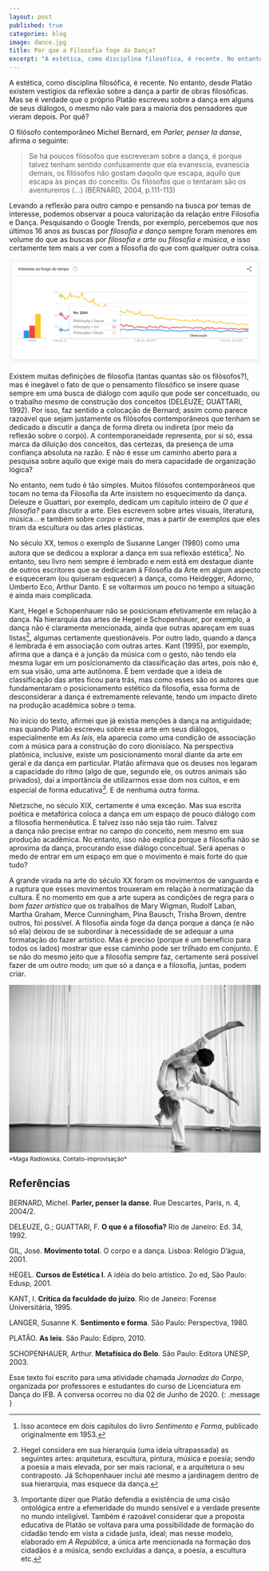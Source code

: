 ```yaml
---
layout: post
published: true
categories: blog
image: dance.jpg
title: Por que a Filosofia foge da Dança?
excerpt: "A estética, como disciplina filosófica, é recente. No entanto, desde Platão existem vestígios da reflexão sobre a dança a partir de obras filosóficas. Mas se é verdade que o próprio Platão escreveu sobre a dança em alguns de seus diálogos, o mesmo não vale para a maioria dos pensadores que vieram depois."
---
```


A estética, como disciplina filosófica, é recente. No entanto, desde Platão existem vestígios da reflexão sobre a dança a partir de obras filosóficas. Mas se é verdade que o próprio Platão escreveu sobre a dança em alguns de seus diálogos, o mesmo não vale para a maioria dos pensadores que vieram depois. Por quê?

O filósofo contemporâneo Michel Bernard, em *Parler, penser la danse*, afirma o seguinte:

> Se há poucos filósofos que escreveram sobre a dança, é porque talvez tenham sentido confusamente que ela evanescia, evanescia demais, os filósofos não gostam daquilo que escapa, aquilo que escapa às pinças do conceito. Os filósofos que o tentaram são os aventureiros (...) (BERNARD, 2004, p.111-113)

Levando a reflexão para outro campo e pensando na busca por temas de interesse, podemos observar a pouca valorização da relação entre Filosofia e Dança. Pesquisando o Google Trends, por exemplo, percebemos que nos últimos 16 anos as buscas por *filosofia e dança* sempre foram menores em volume do que as buscas por *filosofia e arte* ou *filosofia e música*, e isso certamente tem mais a ver com a filosofia do que com qualquer outra coisa.

<img src="/assets/images/F6B7535D-AF67-47F6-B3A9-E67A80CC2BEA.jpeg">

Existem muitas definições de filosofia (tantas quantas são os filósofos?), mas é inegável o fato de que o pensamento filosófico se insere quase sempre em uma busca de diálogo com aquilo que pode ser conceituado, ou o trabalho mesmo de construção dos conceitos (DELEUZE; GUATTARI, 1992). Por isso, faz sentido a colocação de Bernard; assim como parece razoável que sejam justamente os filósofos contemporâneos que tenham se dedicado a discutir a dança de forma direta ou indireta (por meio da reflexão sobre o corpo). A contemporaneidade representa, por si só, essa marca da diluição dos conceitos, das certezas, da presença de uma confiança absoluta na razão. E não é esse um caminho aberto para a pesquisa sobre aquilo que exige mais do mera capacidade de organização lógica?

No entanto, nem tudo é tão simples. Muitos filósofos contemporâneos que tocam no tema da Filosofia da Arte insistem no esquecimento da dança. Deleuze e Guattari, por exemplo, dedicam um capítulo inteiro de *O que é filosofia?* para discutir a arte. Eles escrevem sobre artes visuais, literatura, música... e também sobre *corpo* e *carne*, mas a partir de exemplos que eles tiram da escultura ou das artes plásticas. 

No século XX, temos o exemplo de Susanne Langer (1980) como uma autora que se dedicou a explorar a dança em sua reflexão estética[^1]. No entanto, seu livro nem sempre é lembrado e nem está em destaque diante de outros escritores que se dedicaram à Filosofia da Arte em algum aspecto e esqueceram (ou quiseram esquecer) a dança, como Heidegger, Adorno, Umberto Eco, Arthur Danto. E se voltarmos um pouco no tempo a situação é ainda mais complicada.

Kant, Hegel e Schopenhauer não se posicionam efetivamente em relação à dança. Na hierarquia das artes de Hegel e Schopenhauer, por exemplo, a dança não é claramente mencionada, ainda que outras apareçam em suas listas[^2], algumas certamente questionáveis. Por outro lado, quando a dança é lembrada é em associação com outras artes. Kant (1995), por exemplo, afirma que a dança é a junção da música com o gesto, não tendo ela mesma lugar em um posicionamento da classificação das artes, pois não é, em sua visão, uma arte autônoma. É bem verdade que a ideia de classificação das artes ficou para trás, mas como esses são os autores que fundamentaram o posicionamento estético da filosofia, essa forma de desconsiderar a dança é extremamente relevante, tendo um impacto direto na produção acadêmica sobre o tema.

No início do texto, afirmei que já existia menções à dança na antiguidade; mas quando Platão escreveu sobre essa arte em seus diálogos, especialmente em *As leis*, ela aparecia como uma condição de associação com a música para a construção do coro dionisíaco. Na perspectiva platônica, inclusive, existe um posicionamento moral diante da arte em geral e da dança em particular. Platão afirmava que os deuses nos legaram a capacidade do ritmo (algo de que, segundo ele, os outros animais são privados), daí a importância de utilizarmos esse dom nos cultos, e em especial de forma educativa[^3]. E de nenhuma outra forma.

Nietzsche, no século XIX, certamente é uma exceção. Mas sua escrita poética e metafórica coloca a dança em um espaço de pouco diálogo com a filosofia hermenêutica. E talvez isso não seja tão ruim. Talvez  
a dança não precise entrar no campo do conceito, nem mesmo em sua produção acadêmica. No entanto, isso não explica porque a filosofia não se aproxima da dança, procurando esse diálogo conceitual. Será apenas o medo de entrar em um espaço em que o movimento é mais forte do que tudo?

A grande virada na arte do século XX foram os movimentos de vanguarda e a ruptura que esses movimentos trouxeram em relação à normatização da cultura. É no momento em que a arte supera as condições de regra para o *bom fazer artístico* que os trabalhos de Mary Wigman, Rudolf Laban, Martha Graham, Merce Cunningham, Pina Bausch, Trisha Brown, dentre outros, foi possível. A filosofia ainda foge da dança porque a dança (e não só ela) deixou de se subordinar à necessidade de se adequar a uma formatação do fazer artístico. Mas é preciso (porque é um benefício para todos os lados) mostrar que esse caminho pode ser trilhado em conjunto. E se não do mesmo jeito que a filosofia sempre faz, certamente será possível fazer de um outro modo; um que só a dança e a filosofia, juntas, podem criar.

<img src="/assets/images/dance.jpg">
<small>*Maga Radlowska, Contato-improvisação*</small>

[^1]: Isso acontece em dois capítulos do livro *Sentimento e Forma*, publicado originalmente em 1953.

[^2]: Hegel considera em sua hierarquia (uma ideia ultrapassada) as seguintes artes: arquitetura, escultura, pintura, música e poesia; sendo a poesia a mais elevada, por ser mais racional, e a arquitetura o seu contraposto. Já Schopenhauer inclui até mesmo a jardinagem dentro de sua hierarquia, mas esquece da dança.

[^3]: Importante dizer que Platão defendia a existência de uma cisão ontológica entre a efemeridade do mundo sensível e a verdade presente no mundo inteligível. Também é razoável considerar que a proposta educativa de Platão se voltava para uma possibilidade de formação do cidadão tendo em vista a cidade justa, ideal; mas nesse modelo, elaborado em *A República*, a única arte mencionada na formação dos cidadãos é a música, sendo excluídas a dança, a poesia, a escultura etc.

## Referências

BERNARD, Michel. **Parler, penser la danse**. Rue Descartes, Paris, n. 4, 2004/2. 

DELEUZE, G.; GUATTARI, F. **O que é a filosofia?** Rio de Janeiro: Ed. 34, 1992.

GIL, José. **Movimento total**. O corpo e a dança. Lisboa: Relógio D’água, 2001.

HEGEL. **Cursos de Estética I**. A idéia do belo artístico. 2o ed, São Paulo: Edusp, 2001.

KANT, I. **Crítica da faculdade do juízo**. Rio de Janeiro: Forense Universitária, 1995.

LANGER, Susanne K. **Sentimento e forma**. São Paulo: Perspectiva, 1980.

PLATÃO. **As leis**. São Paulo: Edipro, 2010.

SCHOPENHAUER, Arthur. **Metafísica do Belo**. São Paulo: Editora UNESP, 2003.

Esse texto foi escrito para uma atividade chamada *Jornadas do Corpo*, organizada por professores e estudantes do curso de Licenciatura em Dança do IFB. A conversa ocorreu no dia 02 de Junho de 2020.
{: .message }
